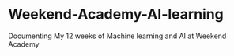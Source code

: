 # Weekend-Academy-AI-learning
Documenting My 12 weeks of Machine learning and AI at Weekend Academy
